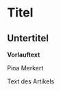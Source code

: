 <!---
type: article-standard
x_id: 1234567890123456789
catchphrase: Testartikel
column: Wissen
working_title: Standard-Testartikel
title: MD_BLOCK
-->

# Titel

<!---
subtitle: MD_BLOCK
-->

## Untertitel

<!---
teaser: MD_BLOCK
-->

**Vorlauftext**

<!---
author: MD_BLOCK
-->

Pina Merkert

<!---
content: MD_BLOCK
-->

Text des Artikels

<!---
article_link: 
  type: article-link-container
  link_description: Dokumentation
  link: 
    type: span-ct-link
bibliography:
  - type: bibliography-reference-ct-intern
    author: Pina Merkert
    title: Djangolino
    subtitle: Webentwicklung mit Django und wenig Code
    issue: 17
    year: 19
    page: 127
  - type: bibliography-reference-web
    url: https://ct.de
-->